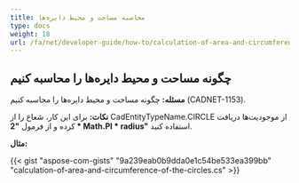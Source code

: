 ```yaml
---
title: محاسبه مساحت و محیط دایره‌ها
type: docs
weight: 18
url: /fa/net/developer-guide/how-to/calculation-of-area-and-circumference-of-the-circles/
---
```


## **چگونه مساحت و محیط دایره‌ها را محاسبه کنیم**

**مسئله:** چگونه مساحت و محیط دایره‌ها را محاسبه کنیم (CADNET-1153).

**نکات:** برای این کار، شعاع را از CadEntityTypeName.CIRCLE از موجودیت‌ها دریافت کرده و از فرمول **"2 * Math.PI * radius"** استفاده کنید.

**مثال:**

{{< gist "aspose-com-gists" "9a239eab0b9dda0e1c54be533ea399bb" "calculation-of-area-and-circumference-of-the-circles.cs" >}}
